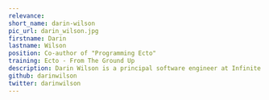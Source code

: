 ```yaml
---
relevance:
short_name: darin-wilson
pic_url: darin_wilson.jpg
firstname: Darin
lastname: Wilson
position: Co-author of "Programming Ecto"
training: Ecto - From The Ground Up
description: Darin Wilson is a principal software engineer at Infinite Red, a web and mobile application development company, and co-author of the book "Programming Ecto" published by Pragmatic Bookshelf.
github: darinwilson
twitter: darinwilson
---
```


